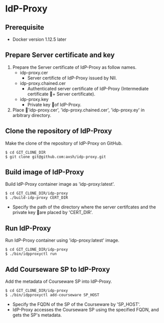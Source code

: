 # IdP-Proxy

## Prerequisite
* Docker version 1.12.5 later

## Prepare Server certificate and key
1. Prepare the Server certificate of IdP-Proxy as follow names.
   * idp-proxy.cer
     + Server certificte of IdP-Proxy issued by NII.
   * idp-proxy.chained.cer
     + Authenticated server certificate of IdP-Proxy (Intermediate certificate + Server certificate).
   * idp-proxy.key
     + Private key of IdP-Proxy.
2. Place 'idp-proxy.cer', 'idp-proxy.chained.cer', 'idp-proxy.ey' in arbitrary directory.

## Clone the repository of IdP-Proxy
Make the clone of the repository of IdP-Proxy on GitHub.
```
$ cd GIT_CLONE_DIR
$ git clone git@github.com:axsh/idp-proxy.git
```

## Build image of IdP-Proxy
Build IdP-Proxy container image as 'idp-proxy:latest'.
```
$ cd GIT_CLONE_DIR/idp-proxy
$ ./build-idp-proxy CERT_DIR
```
* Specify the path of the directory where the server certifcates and the private key are placed by 'CERT_DIR'. 

## Run IdP-Proxy
Run IdP-Proxy container using 'idp-proxy:latest' image.
```
$ cd GIT_CLONE_DIR/idp-proxy
$ ./bin/idpproxyctl run
```

## Add Courseware SP to IdP-Proxy
Add the metadata of Courseware SP into IdP-Proxy.
```
$ cd GIT_CLONE_DIR/idp-proxy
$ ./bin/idpproxyctl add-courseware SP_HOST
```
* Specify the FQDN of the SP of the Courseware by 'SP_HOST'. 
* IdP-Proxy accesses the Courseware SP using the specified FQDN, and gets the SP's metadata.
